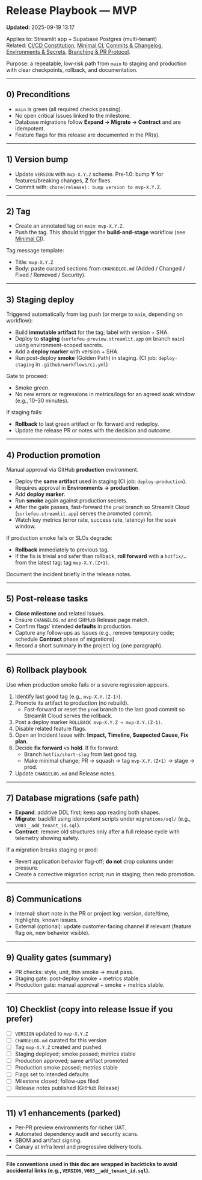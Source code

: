# Release Playbook — MVP
**Updated:** 2025-09-19 13:17

Applies to: Streamlit app + Supabase Postgres (multi-tenant)  
Related: [CI/CD Constitution](../policy/ci_cd_constitution.md), [Minimal CI](../policy/ci_minimal.md), [Commits & Changelog](../policy/commits_and_changelog.md), [Environments & Secrets](../policy/env_and_secrets.md), [Branching & PR Protocol](../policy/branching_and_prs.md).

Purpose: a repeatable, low‑risk path from `main` to staging and production with clear checkpoints, rollback, and documentation.

---

## 0) Preconditions
- `main` is green (all required checks passing).  
- No open critical Issues linked to the milestone.  
- Database migrations follow **Expand → Migrate → Contract** and are idempotent.  
- Feature flags for this release are documented in the PR(s).

---

## 1) Version bump
- Update `VERSION` with `mvp-X.Y.Z` scheme. Pre‑1.0: bump **Y** for features/breaking changes, **Z** for fixes.  
- Commit with: `chore(release): bump version to mvp-X.Y.Z`.

---

## 2) Tag
- Create an annotated tag on `main`: `mvp-X.Y.Z`.  
- Push the tag. This should trigger the **build-and-stage** workflow (see [Minimal CI](../policy/ci_minimal.md)).

Tag message template:
- Title: `mvp-X.Y.Z`  
- Body: paste curated sections from `CHANGELOG.md` (Added / Changed / Fixed / Removed / Security).

---

## 3) Staging deploy
Triggered automatically from tag push (or merge to `main`, depending on workflow):

- Build **immutable artifact** for the tag; label with version + SHA.  
- Deploy to **staging** (`surlefeu-preview.streamlit.app` on branch `main`) using environment-scoped secrets.  
- Add a **deploy marker** with version + SHA.  
- Run post-deploy **smoke** (Golden Path) in staging. (CI job: `deploy-staging` in `.github/workflows/ci.yml`)

Gate to proceed:
- Smoke green.  
- No new errors or regressions in metrics/logs for an agreed soak window (e.g., 10–30 minutes).

If staging fails:
- **Rollback** to last green artifact or fix forward and redeploy.  
- Update the release PR or notes with the decision and outcome.

---

## 4) Production promotion
Manual approval via GitHub **production** environment.

- Deploy the **same artifact** used in staging (CI job: `deploy-production`). Requires approval in **Environments → production**.  
- Add **deploy marker**.  
- Run **smoke** again against production secrets.  
- After the gate passes, fast-forward the `prod` branch so Streamlit Cloud (`surlefeu.streamlit.app`) serves the promoted commit.  
- Watch key metrics (error rate, success rate, latency) for the soak window.

If production smoke fails or SLOs degrade:
- **Rollback** immediately to previous tag.  
- If the fix is trivial and safer than rollback, **roll forward** with a `hotfix/…` from the latest tag; tag `mvp-X.Y.(Z+1)`.

Document the incident briefly in the release notes.

---

## 5) Post‑release tasks
- **Close milestone** and related Issues.  
- Ensure `CHANGELOG.md` and GitHub Release page match.  
- Confirm flags’ intended **defaults** in production.  
- Capture any follow‑ups as Issues (e.g., remove temporary code; schedule **Contract** phase of migrations).  
- Record a short summary in the project log (one paragraph).

---

## 6) Rollback playbook
Use when production smoke fails or a severe regression appears.

1. Identify last good tag (e.g., `mvp-X.Y.(Z-1)`).  
2. Promote its artifact to production (no rebuild).  
   - Fast-forward or reset the `prod` branch to the last good commit so Streamlit Cloud serves the rollback.  
3. Post a deploy marker `ROLLBACK mvp-X.Y.Z → mvp-X.Y.(Z-1)`.  
4. Disable related feature flags.  
5. Open an Incident Issue with: **Impact, Timeline, Suspected Cause, Fix plan**.  
6. Decide **fix forward** vs **hold**. If fix forward:
   - Branch `hotfix/short-slug` from last good tag.  
   - Make minimal change; PR → squash → tag `mvp-X.Y.(Z+1)` → stage → prod.  
7. Update `CHANGELOG.md` and Release notes.

---

## 7) Database migrations (safe path)
- **Expand**: additive DDL first; keep app reading both shapes.  
- **Migrate**: backfill using idempotent scripts under `migrations/sql/` (e.g., `V003__add_tenant_id.sql`).  
- **Contract**: remove old structures only after a full release cycle with telemetry showing safety.

If a migration breaks staging or prod:
- Revert application behavior flag‑off; **do not** drop columns under pressure.  
- Create a corrective migration script; run in staging; then redo promotion.

---

## 8) Communications
- Internal: short note in the PR or project log: version, date/time, highlights, known issues.  
- External (optional): update customer‑facing channel if relevant (feature flag on, new behavior visible).

---

## 9) Quality gates (summary)
- PR checks: style, unit, thin smoke → must pass.  
- Staging gate: post‑deploy smoke + metrics stable.  
- Production gate: manual approval + smoke + metrics stable.

---

## 10) Checklist (copy into release Issue if you prefer)
- [ ] `VERSION` updated to `mvp-X.Y.Z`  
- [ ] `CHANGELOG.md` curated for this version  
- [ ] Tag `mvp-X.Y.Z` created and pushed  
- [ ] Staging deployed; smoke passed; metrics stable  
- [ ] Production approved; same artifact promoted  
- [ ] Production smoke passed; metrics stable  
- [ ] Flags set to intended defaults  
- [ ] Milestone closed; follow‑ups filed  
- [ ] Release notes published (GitHub Release)

---

## 11) v1 enhancements (parked)
- Per‑PR preview environments for richer UAT.  
- Automated dependency audit and security scans.  
- SBOM and artifact signing.  
- Canary at infra level and progressive delivery tools.

---

**File conventions used in this doc are wrapped in backticks to avoid accidental links (e.g., `VERSION`, `V003__add_tenant_id.sql`).**

